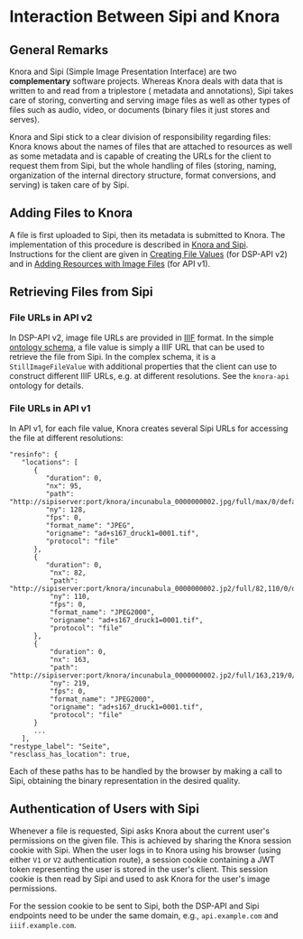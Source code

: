 <!---
Copyright © 2015-2021 the contributors (see Contributors.md).

This file is part of DSP — DaSCH Service Platform.

DSP is free software: you can redistribute it and/or modify
it under the terms of the GNU Affero General Public License as published
by the Free Software Foundation, either version 3 of the License, or
(at your option) any later version.

DSP is distributed in the hope that it will be useful,
but WITHOUT ANY WARRANTY; without even the implied warranty of
MERCHANTABILITY or FITNESS FOR A PARTICULAR PURPOSE.  See the
GNU Affero General Public License for more details.

You should have received a copy of the GNU Affero General Public
License along with DSP. If not, see <http://www.gnu.org/licenses/>.
-->

# Interaction Between Sipi and Knora

## General Remarks

Knora and Sipi (Simple Image Presentation Interface) are two
**complementary** software projects. Whereas Knora deals with data that is written to and read from a triplestore (
metadata and annotations), Sipi takes care of storing, converting and serving image files as well as other types of
files such as audio, video, or documents (binary files it just stores and serves).

Knora and Sipi stick to a clear division of responsibility regarding files: Knora knows about the names of files that
are attached to resources as well as some metadata and is capable of creating the URLs for the client to request them
from Sipi, but the whole handling of files (storing, naming, organization of the internal directory structure, format
conversions, and serving) is taken care of by Sipi.

## Adding Files to Knora

A file is first uploaded to Sipi, then its metadata is submitted to Knora. The implementation of this procedure is
described in
[Knora and Sipi](../05-internals/design/api-v2/sipi.md). Instructions for the client are given in
[Creating File Values](../03-apis/api-v2/editing-values.md#creating-file-values)
(for DSP-API v2) and in
[Adding Resources with Image Files](../03-apis/api-v1/adding-resources.md#adding-resources-with-image-files)
(for API v1).

## Retrieving Files from Sipi

### File URLs in API v2

In DSP-API v2, image file URLs are provided in [IIIF](https://iiif.io/) format. In the simple
[ontology schema](../03-apis/api-v2/introduction.md#api-schema), a file value is simply a IIIF URL that can be used to
retrieve the file from Sipi. In the complex schema, it is a `StillImageFileValue` with additional properties that the
client can use to construct different IIIF URLs, e.g. at different resolutions. See the `knora-api` ontology for
details.

### File URLs in API v1

In API v1, for each file value, Knora creates several Sipi URLs for accessing the file at different resolutions:

```
"resinfo": {
   "locations": [
      {
         "duration": ​0,
         "nx": ​95,
         "path": "http://sipiserver:port/knora/incunabula_0000000002.jpg/full/max/0/default.jpg",
         "ny": ​128,
         "fps": ​0,
         "format_name": "JPEG",
         "origname": "ad+s167_druck1=0001.tif",
         "protocol": "file"
      },
      {
         "duration": ​0,
          "nx": ​82,
          "path": "http://sipiserver:port/knora/incunabula_0000000002.jp2/full/82,110/0/default.jpg",
          "ny": ​110,
          "fps": ​0,
          "format_name": "JPEG2000",
          "origname": "ad+s167_druck1=0001.tif",
          "protocol": "file"
      },
      {
          "duration": ​0,
          "nx": ​163,
          "path": "http://sipiserver:port/knora/incunabula_0000000002.jp2/full/163,219/0/default.jpg",
          "ny": ​219,
          "fps": ​0,
          "format_name": "JPEG2000",
          "origname": "ad+s167_druck1=0001.tif",
          "protocol": "file"
      }
      ...
   ],
"restype_label": "Seite",
"resclass_has_location": true,
```

Each of these paths has to be handled by the browser by making a call to Sipi, obtaining the binary representation in
the desired quality.

## Authentication of Users with Sipi

Whenever a file is requested, Sipi asks Knora about the current user's permissions on the given file. This is achieved
by sharing the Knora session cookie with Sipi. When the user logs in to Knora using his browser (using either `V1`
or `V2` authentication route), a session cookie containing a JWT token representing the user is stored in the user's
client. This session cookie is then read by Sipi and used to ask Knora for the user's image permissions.

For the session cookie to be sent to Sipi, both the DSP-API and Sipi endpoints need to be under the same domain,
e.g., `api.example.com` and `iiif.example.com`.
